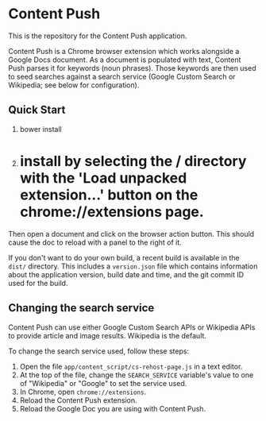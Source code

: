 # Content Push

This is the repository for the Content Push application.

Content Push is a Chrome browser extension which works alongside a Google Docs document. As a document is populated with text, Content Push parses it for keywords (noun phrases). Those keywords are then used to seed searches against a search service (Google Custom Search or Wikipedia; see below for configuration).

## Quick Start

1. bower install
1. # install by selecting the / directory with the 'Load unpacked extension...' button on the chrome://extensions page.

Then open a document and click on the browser action button. This should cause the doc to reload with a panel to the right of it.

If you don't want to do your own build, a recent build is available in the `dist/` directory. This includes a `version.json` file which contains information about the application version, build date and time, and the git commit ID used for the build.

## Changing the search service

Content Push can use either Google Custom Search APIs or Wikipedia APIs to provide article and image results. Wikipedia is the default.

To change the search service used, follow these steps:

1. Open the file `app/content_script/cs-rehost-page.js` in a text editor.
2. At the top of the file, change the `SEARCH_SERVICE` variable's value to one of "Wikipedia" or "Google" to set the service used.
3. In Chrome, open `chrome://extensions`.
4. Reload the Content Push extension.
5. Reload the Google Doc you are using with Content Push.
